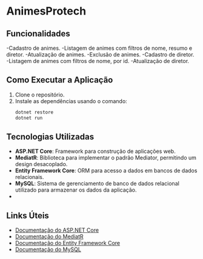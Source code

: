 # AnimesProtech

   ## Funcionalidades
   -Cadastro de animes.
   -Listagem de animes com filtros de nome, resumo e diretor.
   -Atualização de animes.
   -Exclusão de animes.
   -Cadastro de diretor.
   -Listagem de animes com filtros de nome, por id.
   -Atualização de diretor.

## Como Executar a Aplicação
1. Clone o repositório.
2. Instale as dependências usando o comando:
   ```bash
   dotnet restore
   dotnet run

## Tecnologias Utilizadas
- **ASP.NET Core**: Framework para construção de aplicações web.
- **MediatR**: Biblioteca para implementar o padrão Mediator, permitindo um design desacoplado.
- **Entity Framework Core**: ORM para acesso a dados em bancos de dados relacionais.
- **MySQL**: Sistema de gerenciamento de banco de dados relacional utilizado para armazenar os dados da aplicação.
- 
   
## Links Úteis

- [Documentação do ASP.NET Core](https://docs.microsoft.com/aspnet/core/?view=aspnetcore-8.0)
- [Documentação do MediatR](https://github.com/jbogard/MediatR)
- [Documentação do Entity Framework Core](https://docs.microsoft.com/ef/core/)
- [Documentação do MySQL](https://dev.mysql.com/doc/)
